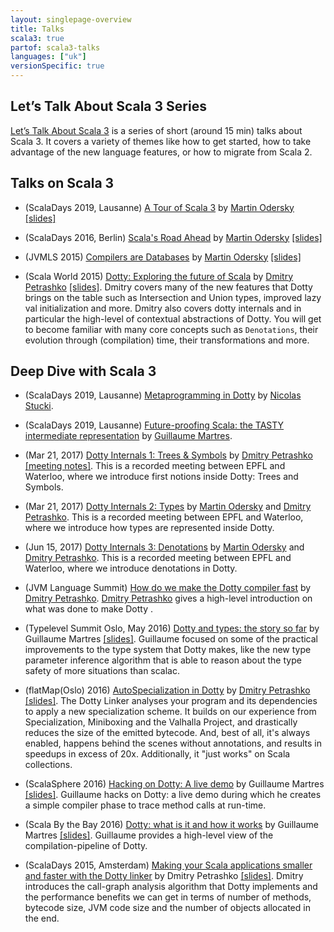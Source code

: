 ```yaml
---
layout: singlepage-overview
title: Talks
scala3: true
partof: scala3-talks
languages: ["uk"]
versionSpecific: true
---
```


Let’s Talk About Scala 3 Series
-------------------------------

[Let’s Talk About Scala 3](https://www.youtube.com/playlist?list=PLTx-VKTe8yLxYQfX_eGHCxaTuWvvG28Ml) is a series
of short (around 15 min) talks about Scala 3. It covers a variety of themes like how to get started, how to take
advantage of the new language features, or how to migrate from Scala 2. 

Talks on Scala 3
----------------
- (ScalaDays 2019, Lausanne) [A Tour of Scala 3](https://www.youtube.com/watch?v=_Rnrx2lo9cw) by [Martin Odersky](http://twitter.com/odersky) [\[slides\]](https://www.slideshare.net/Odersky/a-tour-of-scala-3)

- (ScalaDays 2016, Berlin) [Scala's Road Ahead](https://www.youtube.com/watch?v=GHzWqJKFCk4) by [Martin Odersky](http://twitter.com/odersky) [\[slides\]](http://www.slideshare.net/Odersky/scala-days-nyc-2016)

- (JVMLS 2015) [Compilers are Databases](https://www.youtube.com/watch?v=WxyyJyB_Ssc) by [Martin Odersky](http://twitter.com/odersky) [\[slides\]](http://www.slideshare.net/Odersky/compilers-are-databases)

- (Scala World 2015) [Dotty: Exploring the future of Scala](https://www.youtube.com/watch?v=aftdOFuVU1o) by [Dmitry Petrashko](http://twitter.com/darkdimius) [\[slides\]](https://d-d.me/scalaworld2015/#/).
  Dmitry covers many of the new features that Dotty brings on the table such as Intersection and Union types, improved lazy val initialization and more.
  Dmitry also covers dotty internals and in particular the high-level of contextual abstractions of Dotty. You will get to
  become familiar with many core concepts such as `Denotations`, their evolution through (compilation) time, their
  transformations and more.

Deep Dive with Scala 3
----------------------
- (ScalaDays 2019, Lausanne) [Metaprogramming in Dotty](https://www.youtube.com/watch?v=ZfDS_gJyPTc) by [Nicolas Stucki](https://github.com/nicolasstucki).

- (ScalaDays 2019, Lausanne) [Future-proofing Scala: the TASTY intermediate representation](https://www.youtube.com/watch?v=zQFjC3zLYwo) by [Guillaume Martres](http://guillaume.martres.me/).

- (Mar 21, 2017) [Dotty Internals 1: Trees & Symbols](https://www.youtube.com/watch?v=yYd-zuDd3S8) by [Dmitry Petrashko](http://twitter.com/darkdimius) [\[meeting notes\]](https://dotty.epfl.ch/docs/internals/dotty-internals-1-notes.html).
  This is a recorded meeting between EPFL and Waterloo, where we introduce first notions inside Dotty: Trees and Symbols.

- (Mar 21, 2017) [Dotty Internals 2: Types](https://www.youtube.com/watch?v=3gmLIYlGbKc) by [Martin Odersky](http://twitter.com/odersky) and [Dmitry Petrashko](http://twitter.com/darkdimius).
  This is a recorded meeting between EPFL and Waterloo, where we introduce how types are represented inside Dotty.

- (Jun 15, 2017) [Dotty Internals 3: Denotations](https://youtu.be/9iPA7zMRGKY) by [Martin Odersky](http://twitter.com/odersky) and [Dmitry Petrashko](http://twitter.com/darkdimius).
  This is a recorded meeting between EPFL and Waterloo, where we introduce denotations in Dotty.

- (JVM Language Summit) [How do we make the Dotty compiler fast](https://www.youtube.com/watch?v=9xYoSwnSPz0) by [Dmitry Petrashko](http://twitter.com/darkdimius).
  [Dmitry Petrashko](http://twitter.com/darkdimius) gives a high-level introduction on what was done to make Dotty .


- (Typelevel Summit Oslo, May 2016) [Dotty and types: the story so far](https://www.youtube.com/watch?v=YIQjfCKDR5A) by
  Guillaume Martres [\[slides\]](http://guillaume.martres.me/talks/typelevel-summit-oslo/).
  Guillaume focused on some of the practical improvements to the type system that Dotty makes, like the new type parameter
  inference algorithm that is able to reason about the type safety of more situations than scalac.

- (flatMap(Oslo) 2016) [AutoSpecialization in Dotty](https://vimeo.com/165928176) by [Dmitry Petrashko](http://twitter.com/darkdimius) [\[slides\]](https://d-d.me/talks/flatmap2016/#/).
  The Dotty Linker analyses your program and its dependencies to
  apply a new specialization scheme. It builds on our experience from Specialization, Miniboxing and the Valhalla Project,
  and drastically reduces the size of the emitted bytecode. And, best of all, it's always enabled, happens behind the
  scenes without annotations,  and results in speedups in excess of 20x. Additionally, it "just works" on Scala collections.

- (ScalaSphere 2016) [Hacking on Dotty: A live demo](https://www.youtube.com/watch?v=0OOYGeZLHs4) by Guillaume Martres [\[slides\]](http://guillaume.martres.me/talks/dotty-live-demo/).
  Guillaume hacks on Dotty: a live demo during which he
  creates a simple compiler phase to trace method calls at run-time.

- (Scala By the Bay 2016) [Dotty: what is it and how it works](https://www.youtube.com/watch?v=wCFbYu7xEJA) by Guillaume
  Martres [\[slides\]](http://guillaume.martres.me/talks/dotty-tutorial/#/). Guillaume provides a high-level view of the
  compilation-pipeline of Dotty.

- (ScalaDays 2015, Amsterdam) [Making your Scala applications smaller and faster with the Dotty linker](https://www.youtube.com/watch?v=xCeI1ArdXM4) by Dmitry Petrashko [\[slides\]](https://d-d.me/scaladays2015/#/).
  Dmitry introduces the call-graph analysis algorithm
  that Dotty implements and the performance benefits we can get in terms of number of methods, bytecode size, JVM code size
  and the number of objects allocated in the end.
